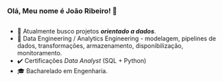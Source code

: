 ### Olá, Meu nome é João Ribeiro! 🔎

<!--
**ribjoao/ribjoao** is a ✨ _special_ ✨ repository because its `README.md` (this file) appears on your GitHub profile.
-->
##
- 🔭 Atualmente busco projetos ***orientado a dados***.
- 📑 Data Engineering / Analytics Engineering - modelagem, pipelines de dados, transformações, armazenamento, disponibilização, monitoramento.
- ✔️ Certificações *Data Analyst* (SQL + Python)
- 🎓 Bacharelado em Engenharia.

